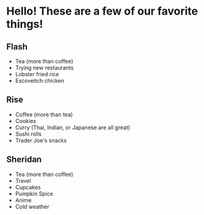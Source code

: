 # Hello! These are a few of our favorite things!

## Flash
* Tea (more than coffee)
* Trying new restaurants
* Lobster fried rice
* Escoveitch chicken

## Rise
* Coffee (more than tea)
* Cookies
* Curry (Thai, Indian, or Japanese are all great)
* Sushi rolls
* Trader Joe's snacks

## Sheridan
* Tea (more than coffee) 
* Travel
* Cupcakes
* Pumpkin Spice
* Anime
* Cold weather